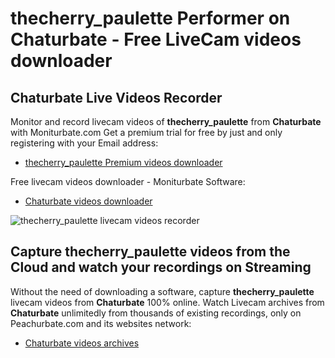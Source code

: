 # thecherry_paulette Performer on Chaturbate - Free LiveCam videos downloader

## Chaturbate Live Videos Recorder

Monitor and record livecam videos of **thecherry_paulette** from **Chaturbate** with Moniturbate.com
Get a premium trial for free by just and only registering with your Email address:
* [thecherry_paulette Premium videos downloader](https://moniturbate.com/request-demo-licence-key.html)

Free livecam videos downloader - Moniturbate Software:
* [Chaturbate videos downloader](https://moniturbate.com/moniturbate-download-software.html)

![thecherry_paulette livecam videos recorder](https://peachurnet.com/templates/moniturbate-software.png)


## Capture thecherry_paulette videos from the Cloud and watch your recordings on Streaming

Without the need of downloading a software, capture **thecherry_paulette** livecam videos from **Chaturbate** 100% online.
Watch Livecam archives from **Chaturbate** unlimitedly from thousands of existing recordings, only on Peachurbate.com and its websites network:
* [Chaturbate videos archives](https://peachurnet.com/)